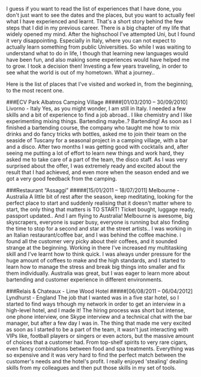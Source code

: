 I guess if you want to read the list of experiences that I have done, you don't just want to see the dates and the places, but you want to actually feel what I have experienced and learnt. That's a short story behind the few steps that I did in my previous career.
There is a big chapter of my life that widely opened my mind. After the highschool I've attempted Uni, but I found it very disappointing. Especially in Italy, where you can not expect to actually learn something from public Universities. 
So while I was waiting to understand what to do in life, I though that learning new languages would have been fun, and also making some experiences would have helped me to grow.
I took a decision then! Investing a few years traveling, in order to see what the world is out of my hometown. What a journey..

Here is the list of places that I've visited and worked in, from the beginning, to the most recent one.

###ECV Park Albatros Camping Village
#####[01/03/2010 – 30/09/2010] Livorno - Italy
Yes, as you might wonder, I am still in Italy. I needed a few skills and a bit of experience to find a job abroad..
I like chemistry and I like experimenting mixing things. Bartending maybe..? Bartending!
As soon as I finished a bartending course, the company who taught me how to mix drinks and do fancy tricks wth bottles, asked me to join their team on the seaside of Tuscany for a seasonal project in a camping village, with a bar and a disco.
After two months I was getting good with cocktails and, after seeing me putting a lot of effort to learn new things and work hard, they asked me to take care of a part of the team, the disco staff.
As I was very surprised about the offer, I was extremely ready and excited about the result that I had achieved, and even more when the season ended and we got a very good feedback from the camping.

###Restaurant “Assaggi”
#####[15/01/2011 – 18/07/2011] Melbourne - Australia
A little bit of rest after the season, keep meditating, looking for the perfect place to start and suddenly realising that it doesn't matter where to start, the only thing that matters is TO START!
Ticket bought, luggage ready, passport updated.. And I am flying to Australia!
Melbourne is awesome, big skyscrapers, everyone is super busy, everyone is running but also finding the time to stop for a second and star at the street artists..
I was working in an Italian restaurant/coffee bar, and I was behind the coffee machine. i found all the customer very picky about their coffees, and it sounded strange at the beginning.
Working in there I've increased my multitasking skill and I've learnt how to think quick. I was always under pressure for the huge amount of coffees to make and the high standards, and I started to learn how to manage the stress and break big things into smaller and fix them individually.
Australia was great, but I was eager to learn more about bartending and customer experience in different environments.

###Relais & Chateaux - Lime Wood Hotel
#####[06/08/2011 – 06/04/2012] Lyndhurst - England
The job that I wanted was in a five star hotel, so I started to find ways trhough my network in order to get an interview in a high-level hotel, and I made it!
The hiring process was short but intense, one phone interview, one Skype interview and a technical chat with the bar manager, but after a few day I was in.
The thing that made me very excited as soon as I started to be a part of the team, it wasn't just interacting with VIPs like, football players or singers or even actors, but the massive amount of choices that a customer had. From top-shelf spirits to very rare cigars, even fancy combinations between food and spa treatments. Everything was so expensive and it was very hard to find the perfect match between the customer's needs and the hotel's profit. I really enjoyed 'stealing' dealing skills from my colleagues and then put those skills in my set of tools.
